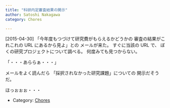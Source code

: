 ```yaml
---
title: "科研内定審査結果の開示"
author: Satoshi Nakagawa
category: Chores

---
```


[2015-04-30]  「今年度もつづけて研究費がもらえるかどうかの
審査の結果がこれこれの URL にあるから見よ」との
メールが来た。
すぐに当該の URL で、
ぼくの研究プロジェクトについて調べる。
何度みても見つからない。

 「・・・あららぁ・・・」
<!--more-->

 メールをよく読んだら
「採択されなかった研究課題」についての
開示だそうだ。

 ほっぉぉぉ・・・

- Category: [Chores](categories.html#Chores)

